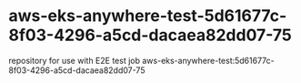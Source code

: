 # aws-eks-anywhere-test-5d61677c-8f03-4296-a5cd-dacaea82dd07-75
repository for use with E2E test job aws-eks-anywhere-test:5d61677c-8f03-4296-a5cd-dacaea82dd07-75
